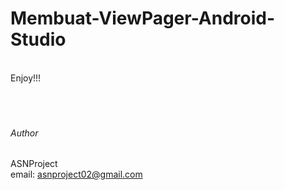 # Membuat-ViewPager-Android-Studio
<br />
Enjoy!!!
<br />
<br />
<br />
<br />

###### Author

ASNProject<br />
email: asnproject02@gmail.com
